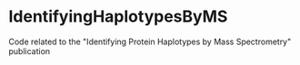 # IdentifyingHaplotypesByMS
Code related to the "Identifying Protein Haplotypes by Mass Spectrometry" publication

